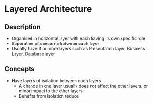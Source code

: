 # Layered Architecture

## Description
- Organised in horizontal layer with each having its own specific role
- Seperation of concerns between each layer
- Usually have 3 or more layers such as Presentation layer, Business Layer, Database layer



## Concepts
- Have layers of isolation between each layers
  - A change in one layer usually does not affect the other layers, or minor impact to the other layers
  - Benefits from isolation reduce 
